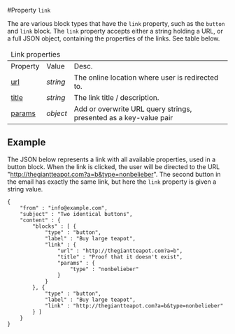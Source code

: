 #Property `link`

The are various block types that have the `link` property, such as the
`button` and `link` block. The `link` property accepts either
a string holding a URL, or a full JSON object,
containing the properties of the links. See table below.

<table class="info">
    <thead>
        <tr>
            <td colspan="3">Link properties</td>
        </tr>
    </thead>
    <tbody>
        <tr class="thead">
            <td>Property</td>
            <td>Value</td>
            <td>Desc.</td>
        </tr>
        <tr>
            <td><a href="/support/json/property-link-url">url</a></td>
            <td><em>string</em></td>
            <td>The online location where user is redirected to.</td>
        </tr>
        <tr>
            <td><a href="/support/json/property-link-title">title</a></td>
            <td><em>string</em></td>
            <td>The link title / description.</td>
        </tr>
        <tr>
            <td><a href="/support/json/property-link-params">params</a></td>
            <td><em>object</em></td>
            <td>Add or overwrite URL query strings, presented as a key-value pair</td>
        </tr>
    </tbody>
</table>

## Example

The JSON below represents a link with all available properties, used in a 
button block.  When the link is clicked, the user will be directed to the URL
"http://thegiantteapot.com?a=b&type=nonbelieber". The second button in the
email has exactly the same link, but here the `link` property is
given a string value.

    {
        "from" : "info@example.com",
        "subject" : "Two identical buttons",
        "content" : {
            "blocks" : [ {
                "type" : "button",
                "label" : "Buy large teapot",
                "link" : {
                    "url" : "http://thegiantteapot.com?a=b",
                    "title" : "Proof that it doesn't exist",
                    "params" : {
                        "type" : "nonbelieber"
                    }
                }
            }, {
                "type" : "button",
                "label" : "Buy large teapot",
                "link" : "http://thegiantteapot.com?a=b&type=nonbelieber"
            } ]
        }
    }


